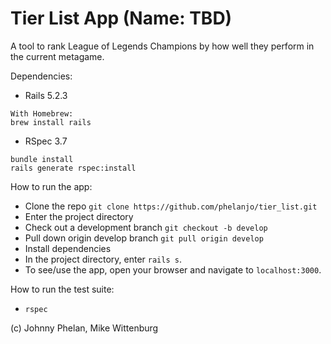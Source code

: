 # Tier List App (Name: TBD)

A tool to rank League of Legends Champions by how well they perform in the current metagame.

Dependencies:
* Rails 5.2.3
```
With Homebrew:
brew install rails
```
* RSpec 3.7
```
bundle install
rails generate rspec:install
```

How to run the app:
* Clone the repo
`git clone https://github.com/phelanjo/tier_list.git`
* Enter the project directory
* Check out a development branch
`git checkout -b develop`
* Pull down origin develop branch
`git pull origin develop`
* Install dependencies
* In the project directory, enter `rails s`.
* To see/use the app, open your browser and navigate to `localhost:3000`.

How to run the test suite:
* `rspec`

(c) Johnny Phelan, Mike Wittenburg
